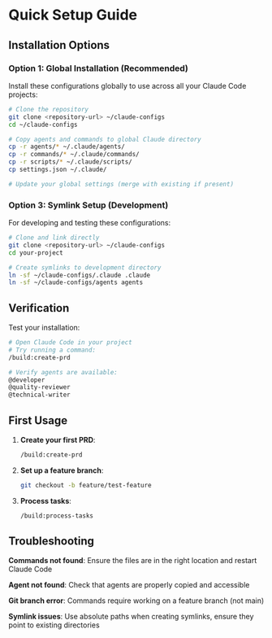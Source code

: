 # Quick Setup Guide

## Installation Options

### Option 1: Global Installation (Recommended)

Install these configurations globally to use across all your Claude Code projects:

```bash
# Clone the repository
git clone <repository-url> ~/claude-configs
cd ~/claude-configs

# Copy agents and commands to global Claude directory
cp -r agents/* ~/.claude/agents/
cp -r commands/* ~/.claude/commands/
cp -r scripts/* ~/.claude/scripts/
cp settings.json ~/.claude/

# Update your global settings (merge with existing if present)
```

### Option 3: Symlink Setup (Development)

For developing and testing these configurations:

```bash
# Clone and link directly
git clone <repository-url> ~/claude-configs
cd your-project

# Create symlinks to development directory
ln -sf ~/claude-configs/.claude .claude
ln -sf ~/claude-configs/agents agents
```

## Verification

Test your installation:

```bash
# Open Claude Code in your project
# Try running a command:
/build:create-prd

# Verify agents are available:
@developer
@quality-reviewer
@technical-writer
```

## First Usage

1. **Create your first PRD**:

   ```bash
   /build:create-prd
   ```

2. **Set up a feature branch**:

   ```bash
   git checkout -b feature/test-feature
   ```

3. **Process tasks**:
   ```bash
   /build:process-tasks
   ```

## Troubleshooting

**Commands not found**: Ensure the files are in the right location and restart Claude Code

**Agent not found**: Check that agents are properly copied and accessible

**Git branch error**: Commands require working on a feature branch (not main)

**Symlink issues**: Use absolute paths when creating symlinks, ensure they point to existing directories

